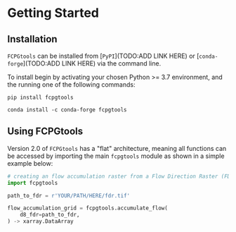 Getting Started
================
## Installation
`FCPGtools` can be installed from [`PyPI`](TODO:ADD LINK HERE) or [`conda-forge`](TODO:ADD LINK HERE) via the command line.

To install begin by activating your chosen Python >= 3.7 environment, and the running one of the following commands:

```
pip install fcpgtools
```

```
conda install -c conda-forge fcpgtools
```

## Using FCPGtools
Version 2.0 of `FCPGtools` has a "flat" architecture, meaning all functions can be accessed by importing the main `fcpgtools` module as shown in a simple example below:

```python
# creating an flow accumulation raster from a Flow Direction Raster (FDR)
import fcpgtools

path_to_fdr = r'YOUR/PATH/HERE/fdr.tif'

flow_accumulation_grid = fcpgtools.accumulate_flow(
    d8_fdr=path_to_fdr,
) -> xarray.DataArray
```